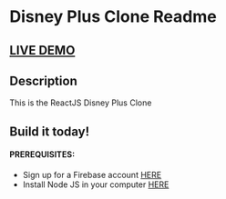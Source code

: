 # Disney Plus Clone Readme

## <a href="https://disneyplus-clone-f6736.web.app/" target="_blank">LIVE DEMO</a>



## Description
This is the ReactJS Disney Plus Clone

## Build it today!

#### PREREQUISITES:
- Sign up for a Firebase account <a href='https://firebase.google.com'>HERE</a>
- Install Node JS in your computer <a href='https://nodejs.org/en/'>HERE</a>

